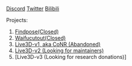 [Discord](https://discord.gg/Md3cykbn36)
[Twitter](https://twitter.com/transpchan)
[Bilibili](https://space.bilibili.com/6418569)

Projects:
1. [Findpose(Closed)](https://transpchan.github.io/findpose/)
2. [Waifucutout(Closed)](https://github.com/transpchan/waifucutout)
3. [Live3D-v1, aka CoNR (Abandoned)](https://transpchan.github.io/live3d/)
4. [Live3D-v2 (Looking for maintainers)](https://github.com/transpchan/Live3D-v2)
5. [Live3D-v3 (Looking for research donations)]

